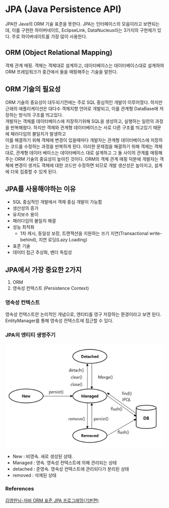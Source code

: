 # JPA (Java Persistence API)
JPA란 Java의 ORM 기술 표준을 뜻한다. JPA는 인터페이스의 모음이라고 보면되는데, 이를 구현한 하이버네이트, EclipseLink, DataNucleus라는 3가지의 구현체가 있다. 주로 하이버네이트를 가장 많이 사용한다.


## ORM (Object Relational Mapping)
객체 관계 매핑. 객체는 객체대로 설계하고, 데이터베이스는 데이터베이스대로 설계하여 ORM 프레임워크가 중간에서 둘을 매핑해주는 기술을 말한다.

## ORM 기술의 필요성
ORM 기술의 중요성이 대두되기전에는 주로 SQL 중심적인 개발이 이루어졌다. 하지만 근래의 애플리케이션은 대다수 객체지향 언어로 개발되고, 이를 관계형 DataBase에 저장하는 방식의 구조를 띄고있다.<br>
개발자는 객체를 데이터베이스에 저장하기위해 SQL을 생성하고, 실행하는 일련의 과정을 반복해왔다. 하지만 객체와 관계형 데이터베이스는 서로 다른 구조를 띄고있기 때문에 패러다임의 불일치가 발생하고<br>
이를 해결하기 위해 객체에 변경이 있을때마다 개발자는 관계형 데이터베이스에 저장하는 코드를 수정하는 과정을 반복하게 된다. 이러한 문제점을 해결하기 위해 객체는 객체대로, 관계형 데이터 베이스는 데이터베이스 대로 설계하고 
그 둘 사이의 관계를 매핑해주는 ORM 기술의 중요성이 높아진 것이다. ORM의 객체 관계 매핑 덕분에 개발자는 객체에 변경이 생겨도 객체에 대한 코드만 수정하면 되므로 개발 생산성은 높아지고, 설계에 더욱 집중할 수 있게 된다.

## JPA를 사용해야하는 이유
- SQL 중심적인 개발에서 객체 중심 개발이 가능함
- 생산성의 증가
- 유지보수 용이
- 패러다임의 불일치 해결
- 성능 최적화
  - 1차 캐시, 동일성 보장, 트랜잭션을 지원하는 쓰기 지연(Transactional write-behind), 지연 로딩(Lazy Loading)
- 표준 기술
- 데이터 접근 추상화, 벤더 독립성

## JPA에서 가장 중요한 2가지
1. ORM
2. 영속성 컨텍스트 (Persistence Context)

### 영속성 컨텍스트
영속성 컨텍스트란 논리적인 개념으로, 엔티티를 영구 저장하는 환경이라고 보면 된다. EntityManager를 통해 영속성 컨텍스트에 접근할 수 있다.

### JPA의 엔티티 생명주기
<img src="/img/entity_life_cycle.png">

- New : 비영속. 새로 생성된 상태.
- Managed : 영속. 영속성 컨텍스트에 의해 관리되는 상태
- detached : 준영속. 영속성 컨텍스트에 관리되다가 분리된 상태
- removed : 삭제된 상태





### References
[김영한님-자바 ORM 표준 JPA 프로그래밍(기본편)](https://www.inflearn.com/course/ORM-JPA-Basic/dashboard)